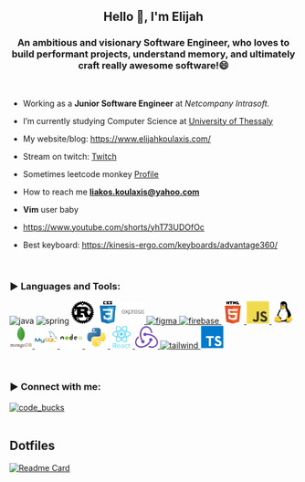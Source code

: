 <h2 align="center">Hello 👋, I'm Elijah</h1>
<h3 align="center">An ambitious and visionary Software Engineer, who loves to build performant projects, understand memory, and ultimately craft really awesome software!😄
</h3>

</br>

- Working as a **Junior Software Engineer** at *Netcompany Intrasoft.*

- I’m currently studying Computer Science at [University of Thessaly](https://ds.uth.gr/)

- My website/blog: https://www.elijahkoulaxis.com/

- Stream on twitch: [Twitch](https://twitch.tv/elijahkx)

- Sometimes leetcode monkey [Profile](https://leetcode.com/kx_01/)

- How to reach me **liakos.koulaxis@yahoo.com**

- **Vim** user baby

- https://www.youtube.com/shorts/yhT73UDOfOc 

- Best keyboard: https://kinesis-ergo.com/keyboards/advantage360/

</br>

</p>

<h3 align="left">▶ Languages and Tools:</h3>
<p align="left"> <img src="https://cdn.jsdelivr.net/gh/devicons/devicon/icons/java/java-original.svg" width="40" height="40" alt="java" /> <img src="https://cdn.jsdelivr.net/gh/devicons/devicon/icons/spring/spring-original-wordmark.svg" width="40" height="40" alt="spring" /> <img src="https://raw.githubusercontent.com/devicons/devicon/master/icons/rust/rust-plain.svg" alt="rust" width="40" height="40" /> <img src="https://raw.githubusercontent.com/devicons/devicon/master/icons/css3/css3-original-wordmark.svg" alt="css3" width="40" height="40"/> </a> </a> <a href="https://expressjs.com" target="_blank"> <img src="https://raw.githubusercontent.com/devicons/devicon/master/icons/express/express-original-wordmark.svg" alt="express" width="40" height="40"/> </a> <a href="https://www.figma.com/" target="_blank"> <img src="https://www.vectorlogo.zone/logos/figma/figma-icon.svg" alt="figma" width="40" height="40"/> </a> <a href="https://firebase.google.com/" target="_blank"> <img src="https://www.vectorlogo.zone/logos/firebase/firebase-icon.svg" alt="firebase" width="40" height="40"/> </a> <a href="https://www.w3.org/html/" target="_blank"> <img src="https://raw.githubusercontent.com/devicons/devicon/master/icons/html5/html5-original-wordmark.svg" alt="html5" width="40" height="40"/> </a> <a href="https://developer.mozilla.org/en-US/docs/Web/JavaScript" target="_blank"> <img src="https://raw.githubusercontent.com/devicons/devicon/master/icons/javascript/javascript-original.svg" alt="javascript" width="40" height="40"/> </a> <a href="https://www.linux.org/" target="_blank"> <img src="https://raw.githubusercontent.com/devicons/devicon/master/icons/linux/linux-original.svg" alt="linux" width="40" height="40"/> </a> <a href="https://www.mongodb.com/" target="_blank"> <img src="https://raw.githubusercontent.com/devicons/devicon/master/icons/mongodb/mongodb-original-wordmark.svg" alt="mongodb" width="40" height="40"/> </a> <a href="https://www.mysql.com/" target="_blank"> <img src="https://raw.githubusercontent.com/devicons/devicon/master/icons/mysql/mysql-original-wordmark.svg" alt="mysql" width="40" height="40"/> </a> <a href="https://nodejs.org" target="_blank"> <img src="https://raw.githubusercontent.com/devicons/devicon/master/icons/nodejs/nodejs-original-wordmark.svg" alt="nodejs" width="40" height="40"/> </a> <a href="https://www.python.org" target="_blank"> <img src="https://raw.githubusercontent.com/devicons/devicon/master/icons/python/python-original.svg" alt="python" width="40" height="40"/> </a> <a href="https://reactjs.org/" target="_blank"> <img src="https://raw.githubusercontent.com/devicons/devicon/master/icons/react/react-original-wordmark.svg" alt="react" width="40" height="40"/> </a> <a href="https://redux.js.org" target="_blank"> <img src="https://raw.githubusercontent.com/devicons/devicon/master/icons/redux/redux-original.svg" alt="redux" width="40" height="40"/> </a> <a href="https://tailwindcss.com/" target="_blank"> <img src="https://www.vectorlogo.zone/logos/tailwindcss/tailwindcss-icon.svg" alt="tailwind" width="40" height="40"/> </a> <a href="https://www.typescriptlang.org/" target="_blank"> <img src="https://raw.githubusercontent.com/devicons/devicon/master/icons/typescript/typescript-original.svg" alt="typescript" width="40" height="40"/> </a> </p>

<br />

<h3 align="left">▶ Connect with me:</h3>
<p align="left">
<a href="https://www.linkedin.com/in/elijah-koulaxiskx/" target="blank"><img align="center" src="https://github.com/rahuldkjain/github-profile-readme-generator/blob/master/src/images/icons/Social/linked-in-alt.svg" alt="code_bucks" height="30" width="40" /></a>

</br>
</br>

## Dotfiles
[![Readme Card](https://github-readme-stats-sigma-five.vercel.app/api/pin/?username=kx0101&repo=.dotfiles&theme=dark&langs_count=3)](https://github.com/kx0101/.dotfiles) 

</br>

